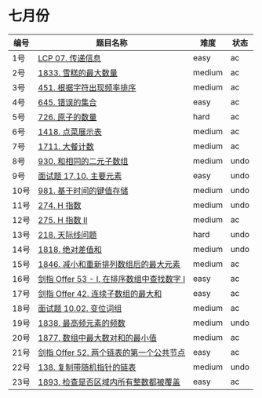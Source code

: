 # 七月份

**编号**|**题目名称**|**难度**|**状态**
--------|------------|--------|--------
1号|[LCP 07. 传递信息](./第1题%20LCP%2007.%20传递信息)|easy|ac
2号|[1833. 雪糕的最大数量](./第2题%201833.%20雪糕的最大数量)|medium|ac
3号|[451. 根据字符出现频率排序](./第3题%20451.%20根据字符出现频率排序)|medium|ac
4号|[645. 错误的集合](./第4题%20645.%20错误的集合)|easy|ac
5号|[726. 原子的数量](./第5题%20726.%20原子的数量)|hard|ac
6号|[1418. 点菜展示表](./第6题%201418.%20点菜展示表)|medium|ac
7号|[1711. 大餐计数](./第7题%201711.%20大餐计数)|medium|ac
8号|[930. 和相同的二元子数组](./第8题%20930.%20和相同的二元子数组)|medium|undo
9号|[面试题 17.10. 主要元素](./第9题%20面试题%2017.10.%20主要元素)|easy|undo
10号|[981. 基于时间的键值存储](./第10题%20981.%20基于时间的键值存储)|medium|undo
11号|[274. H 指数](./第11题%20274.%20H%20指数)|medium|undo
12号|[275. H 指数 II](./第12题%20275.%20H%20指数%20II)|medium|ac
13号|[218. 天际线问题](./第13题%20218.%20天际线问题)|hard|undo
14号|[1818. 绝对差值和](./第14题%201818.%20绝对差值和)|medium|undo
15号|[1846. 减小和重新排列数组后的最大元素](./第15题%201846.%20减小和重新排列数组后的最大元素)|medium|ac
16号|[剑指 Offer 53 - I. 在排序数组中查找数字 I](./第16题%20剑指%20Offer%2053%20-%20I.%20在排序数组中查找数字%20I)|easy|ac
17号|[剑指 Offer 42. 连续子数组的最大和](./第17题%20剑指%20Offer%2042.%20连续子数组的最大和)|easy|ac
18号|[面试题 10.02. 变位词组](./第18题%20面试题%2010.02%20变位词组)|medium|ac
19号|[1838. 最高频元素的频数](./第19题%201838.%20最高频元素的频数)|medium|undo
20号|[1877. 数组中最大数对和的最小值](./第20题%201877.%20数组中最大数对和的最小值)|medium|ac
21号|[剑指 Offer 52. 两个链表的第一个公共节点](./第21题%20剑指%20Offer%2052.%20两个链表的第一个公共节点)|easy|ac
22号|[138. 复制带随机指针的链表](./第22题%20138.%20复制带随机指针的链表)|medium|undo
23号|[1893. 检查是否区域内所有整数都被覆盖](./第23题%201893.%20检查是否区域内所有整数都被覆盖)|easy|ac
